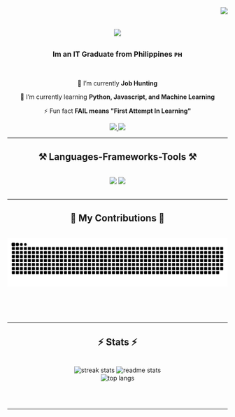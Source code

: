 <img align="right" src="https://visitor-badge.laobi.icu/badge?page_id=FujiwaraKengo.FujiwaraKengo" />

<h1 align="center">
    <img src="https://readme-typing-svg.herokuapp.com/?font=Righteous&size=35&center=true&vCenter=true&width=500&height=70&duration=4000&lines=Hi+There!+👋;+I'm+Francis+Kenneth!;" />
</h1>

<h3 align="center">Im an IT Graduate from Philippines ᴘʜ</h3>

<br/>

<div align="center">
 
 🔭 I’m currently **Job Hunting**
 
 🌱 I’m currently learning **Python, Javascript, and Machine Learning**

⚡ Fun fact **FAIL means "First Attempt In Learning"**

 </div>
 
<div align="center"> 
  <a href="mailto:francis.kenneth4262@gmail.com">
    <img src="https://img.shields.io/badge/Gmail-333333?style=for-the-badge&logo=gmail&logoColor=red" />
  </a>
  <a href="https://www.linkedin.com/in/francis-mabanta" target="_blank">
    <img src="https://img.shields.io/badge/LinkedIn-0077B5?style=for-the-badge&logo=linkedin&logoColor=white" target="_blank" />
  </a>
</div>

 <hr/>
 
<h2 align="center">⚒️ Languages-Frameworks-Tools ⚒️</h2>
<br/>
<div align="center">
    <img src="https://skillicons.dev/icons?i=react,bootstrap,html,css,vscode,github,figma,flutter,git" />
    <img src="https://skillicons.dev/icons?i=nodejs,python,javascript,express,firebase,mongodb,reactjs" /><br>
</div>

<br/>
<hr/>

<div align="center">
  <h2>🐍 My Contributions 🐍</h2>
  <br>
  <img alt="snake eating my contributions" src="https://raw.githubusercontent.com/FujiwaraKengo/FujiwaraKengo/output/github-contribution-grid-snake.svg" />
  
  <br/><br/><br/>
</div>

<hr/>

<h2 align="center">⚡ Stats ⚡</h2>
<br>
<div align=center>
  <img width=390 src="https://streak-stats.demolab.com/?user=FujiwaraKengo&count_private=true&theme=react&border_radius=10" alt="streak stats"/>
  <img width=370 src="https://github-readme-stats.vercel.app/api?username=FujiwaraKengo&show_icons=true&theme=react&rank_icon=github&border_radius=10" alt="readme stats" />
  <br/>
  <img width=325 align="center" src="https://github-readme-stats-salesp07.vercel.app/api/top-langs/?username=FujiwaraKengo&hide=HTML&langs_count=8&layout=compact&theme=react&border_radius=10&size_weight=0.5&count_weight=0.5&exclude_repo=github-readme-stats" alt="top langs" />
</div>

<br/><br/>

<hr/>

<br/>
<br/>

